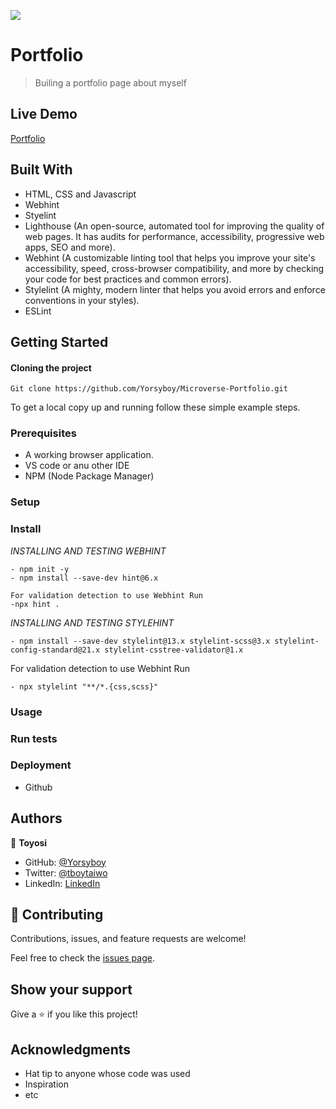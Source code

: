 ![](https://img.shields.io/badge/Microverse-blueviolet)

# Portfolio

> Builing a portfolio page about myself

## Live Demo 

[Portfolio](https://yorsyboy.github.io/Microverse-Portfolio/)


## Built With

- HTML, CSS and Javascript
- Webhint
- Styelint
- Lighthouse (An open-source, automated tool for improving the quality of web pages. It has audits for performance, accessibility, progressive web apps, SEO and more).
- Webhint (A customizable linting tool that helps you improve your site's accessibility, speed, cross-browser compatibility, and more by checking your code for best practices and common errors).
- Stylelint (A mighty, modern linter that helps you avoid errors and enforce conventions in your styles).
- ESLint

## Getting Started
#### Cloning the project
```
Git clone https://github.com/Yorsyboy/Microverse-Portfolio.git
```


To get a local copy up and running follow these simple example steps.

### Prerequisites
- A working browser application.
- VS code or anu other IDE
- NPM (Node Package Manager)
### Setup

### Install
*INSTALLING AND TESTING WEBHINT*
```
- npm init -y
- npm install --save-dev hint@6.x
```
```
For validation detection to use Webhint Run
-npx hint .
```

*INSTALLING AND TESTING STYLEHINT*
```
- npm install --save-dev stylelint@13.x stylelint-scss@3.x stylelint-config-standard@21.x stylelint-csstree-validator@1.x
```

For validation detection to use Webhint Run
```
- npx stylelint "**/*.{css,scss}"
```


### Usage

### Run tests

### Deployment
- Github



## Authors

👤 **Toyosi**

- GitHub: [@Yorsyboy](https://github.com/Yorsyboy)
- Twitter: [@tboytaiwo](https://twitter.com/Tboytaiwo)
- LinkedIn: [LinkedIn](https://linkedin.com/in/taiwo-toyosi)


## 🤝 Contributing

Contributions, issues, and feature requests are welcome!

Feel free to check the [issues page](../../issues/).

## Show your support

Give a ⭐️ if you like this project!

## Acknowledgments

- Hat tip to anyone whose code was used
- Inspiration
- etc


